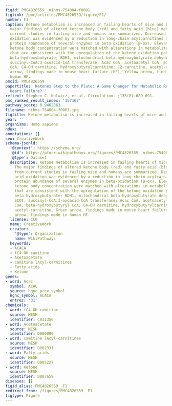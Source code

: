 ```yaml
---
figid: PMC4826559__nihms-754004-f0001
figlink: /pmc/articles/PMC4826559/figure/F1/
number: F1
caption: Ketone metabolism is increased in failing hearts of mice and humans. The
  major findings of altered ketone body (red) and fatty acid (blue) metabolism from
  current studies in failing mice and humans are summarized. Decreased fatty acid
  oxidation was evidenced by a reduction in long-chain acylcarnitines and reduced
  protein abundance of several enzymes in beta-oxidation (β-ox). Elevations in serum
  ketone body concentration were matched with alterations in metabolites and enzymes
  that are consistent with the upregulation of the ketone oxidation pathway. βOHB,
  beta-hydroxybutyrate; BDH1, mitochondrial beta-hydroxybutyrate dehydrogenase; SCOT,
  succinyl-CoA:3-oxoacid-CoA transferase; Acac CoA, acetoacetyl CoA; βOHB CoA, beta-hydroxybutyryl
  CoA; C4-OH carnitine, hydroxybutyrylcarnitine; C2-carnitine, acetyl-carnitine. Green
  arrow, findings made in mouse heart failure (HF); Yellow arrow, findings made in
  human HF.
pmcid: PMC4826559
papertitle: 'Ketones Step to the Plate: A Game Changer for Metabolic Remodeling in
  Heart Failure?.'
reftext: Stephen C. Kolwicz, et al. Circulation. ;133(8):689-691.
pmc_ranked_result_index: '157167'
pathway_score: 0.9462863
filename: nihms-754004-f0001.jpg
figtitle: Ketone metabolism is increased in failing hearts of mice and humans
year: ''
organisms: Homo sapiens
ndex: ''
annotations: []
seo: CreativeWork
schema-jsonld:
  '@context': https://schema.org/
  '@id': https://pfocr.wikipathways.org/figures/PMC4826559__nihms-754004-f0001.html
  '@type': Dataset
  description: Ketone metabolism is increased in failing hearts of mice and humans.
    The major findings of altered ketone body (red) and fatty acid (blue) metabolism
    from current studies in failing mice and humans are summarized. Decreased fatty
    acid oxidation was evidenced by a reduction in long-chain acylcarnitines and reduced
    protein abundance of several enzymes in beta-oxidation (β-ox). Elevations in serum
    ketone body concentration were matched with alterations in metabolites and enzymes
    that are consistent with the upregulation of the ketone oxidation pathway. βOHB,
    beta-hydroxybutyrate; BDH1, mitochondrial beta-hydroxybutyrate dehydrogenase;
    SCOT, succinyl-CoA:3-oxoacid-CoA transferase; Acac CoA, acetoacetyl CoA; βOHB
    CoA, beta-hydroxybutyryl CoA; C4-OH carnitine, hydroxybutyrylcarnitine; C2-carnitine,
    acetyl-carnitine. Green arrow, findings made in mouse heart failure (HF); Yellow
    arrow, findings made in human HF.
  license: CC0
  name: CreativeWork
  creator:
    '@type': Organization
    name: WikiPathways
  keywords:
  - ACACA
  - fC4-OH camitine
  - Acetoacetate
  - camitine lAcyl-carnitines
  - Fatty acids
  - Ketone
genes:
- word: Acac
  symbol: ACAC
  source: hgnc_prev_symbol
  hgnc_symbol: ACACA
  entrez: '31'
chemicals:
- word: fC4-OH camitine
  source: MESH
  identifier: C031356
- word: Acetoacetate
  source: MESH
  identifier: D000090
- word: camitine lAcyl-carnitines
  source: MESH
  identifier: D002331
- word: Fatty acids
  source: MESH
  identifier: D005227
- word: Ketone
  source: MESH
  identifier: D007659
diseases: []
figid_alias: PMC4826559__F1
redirect_from: /figures/PMC4826559__F1
figtype: Figure
---
```

